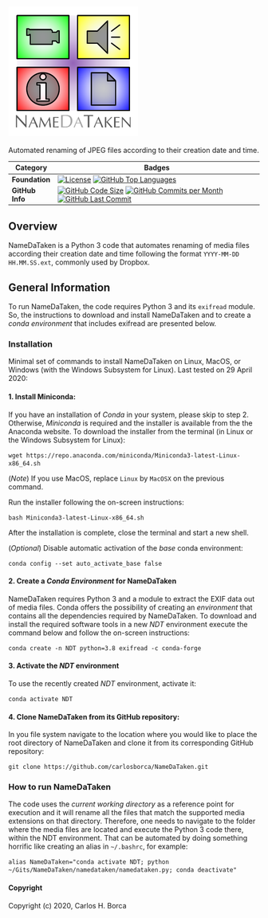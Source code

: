 # <img align="center" src="https://github.com/carlosborca/NameDaTaken/blob/master/media/logo/Logo.png" height=260>

Automated renaming of JPEG files according to their creation date and time.

| Category | Badges |
|-------------|-------------|
| **Foundation** | [![License](https://img.shields.io/github/license/carlosborca/NameDaTaken.svg)](https://opensource.org/licenses/LGPL-3.0) [![GitHub Top Languages](https://img.shields.io/github/languages/top/carlosborca/NameDaTaken)](https://github.com/carlosborca/NameDaTaken/) |
| **GitHub Info** | [![GitHub Code Size](https://img.shields.io/github/languages/code-size/carlosborca/NameDaTaken)](https://github.com/carlosborca/NameDaTaken/) [![GitHub Commits per Month](https://img.shields.io/github/commit-activity/m/carlosborca/NameDaTaken)](https://github.com/carlosborca/NameDaTaken/) [![GitHub Last Commit](https://img.shields.io/github/last-commit/carlosborca/NameDaTaken)](https://github.com/carlosborca/NameDaTaken/) |

## Overview

NameDaTaken is a Python 3 code that automates renaming of media files according their creation date and time following the format `YYYY-MM-DD HH.MM.SS.ext`, commonly used by Dropbox.

## General Information

To run NameDaTaken, the code requires Python 3 and its `exifread` module. So, the instructions to download and install NameDaTaken and to create a _conda environment_ that includes exifread are presented below.

### Installation

Minimal set of commands to install NameDaTaken on Linux, MacOS, or Windows (with the Windows Subsystem for Linux). Last tested on 29 April 2020:

#### 1. Install Miniconda:

If you have an installation of _Conda_ in your system, please skip to step 2. Otherwise, _Miniconda_ is required and the installer is available from the the Anaconda website. To download the installer from the terminal (in Linux or the Windows Subsystem for Linux):

```
wget https://repo.anaconda.com/miniconda/Miniconda3-latest-Linux-x86_64.sh
```

(_Note_) If you use MacOS, replace `Linux` by `MacOSX` on the previous command.

Run the installer following the on-screen instructions:

```
bash Miniconda3-latest-Linux-x86_64.sh
```

After the installation is complete, close the terminal and start a new shell.

(_Optional_) Disable automatic activation of the _base_ conda environment:

```
conda config --set auto_activate_base false
```

#### 2. Create a _Conda Environment_ for NameDaTaken

NameDaTaken requires Python 3 and a module to extract the EXIF data out of media files. Conda offers the possibility of creating an _environment_ that contains all the dependencies required by NameDaTaken. To download and install the required software tools in a new _NDT_ environment execute the command below and follow the on-screen instructions:

```
conda create -n NDT python=3.8 exifread -c conda-forge
```

#### 3. Activate the _NDT_ environment

To use the recently created _NDT_ environment, activate it:

```
conda activate NDT
```

#### 4. Clone NameDaTaken from its GitHub repository:

In you file system navigate to the location where you would like to place the root directory of NameDaTaken and clone it from its corresponding GitHub repository:

```
git clone https://github.com/carlosborca/NameDaTaken.git
```

### How to run NameDaTaken

The code uses the _current working directory_ as a reference point for execution and it will rename all the files that match the supported media extensions on that directory. Therefore, one needs to navigate to the folder where the media files are located and execute the Python 3 code there, within the NDT environment. That can be automated by doing something horrific like creating an alias in `~/.bashrc`, for example:

```
alias NameDaTaken="conda activate NDT; python ~/Gits/NameDaTaken/namedataken/namedataken.py; conda deactivate"
```

#### Copyright

Copyright (c) 2020, Carlos H. Borca
